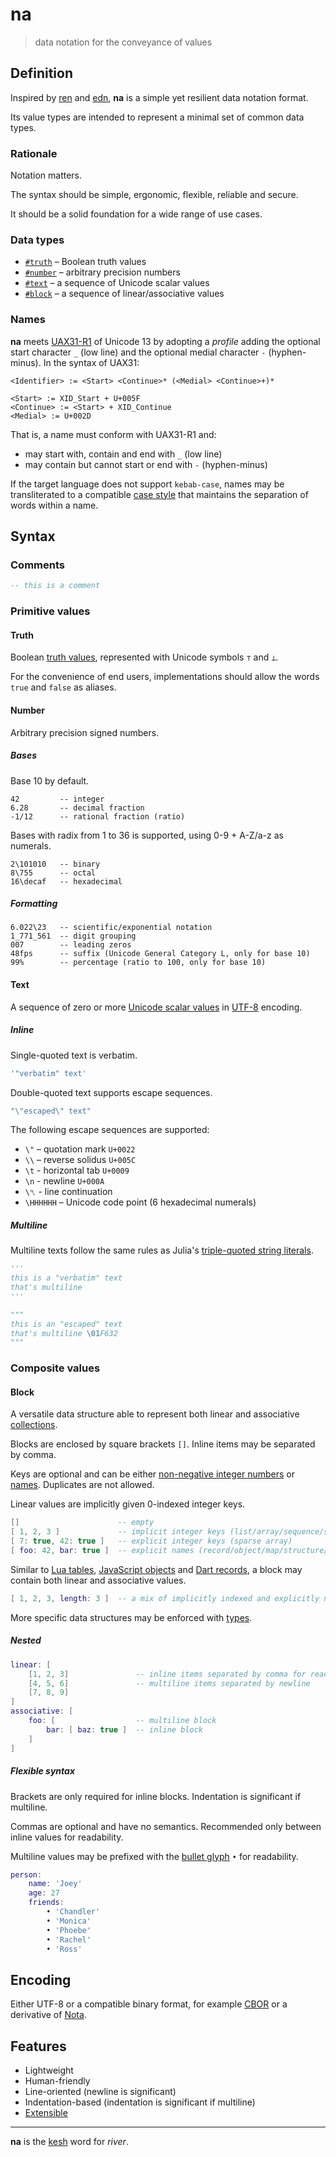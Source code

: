 # na

> data notation for the conveyance of values

## Definition

Inspired by [ren](https://pointillistic.com/ren/) and [edn](https://github.com/edn-format/edn/), **na** is a simple yet resilient data notation format.

Its value types are intended to represent a minimal set of common data types.

### Rationale

Notation matters.

The syntax should be simple, ergonomic, flexible, reliable and secure.

It should be a solid foundation for a wide range of use cases.

### Data types

- [`#truth`](#truth) – Boolean truth values
- [`#number`](#number) – arbitrary precision numbers
- [`#text`](#text) – a sequence of Unicode scalar values
- [`#block`](#block) – a sequence of linear/associative values

### Names

**na** meets [UAX31-R1](https://unicode.org/reports/tr31/#R1) of Unicode 13 by adopting a _profile_ adding the optional start character `_` (low line) and the optional medial character `-` (hyphen-minus). In the syntax of UAX31:

    <Identifier> := <Start> <Continue>* (<Medial> <Continue>+)*

    <Start> := XID_Start + U+005F
    <Continue> := <Start> + XID_Continue
    <Medial> := U+002D

That is, a name must conform with UAX31-R1 and:
- may start with, contain and end with `_` (low line)
- may contain but cannot start or end with `-` (hyphen-minus)

If the target language does not support `kebab-case`, names may be transliterated to a compatible [case style](https://en.wikipedia.org/wiki/Naming_convention_(programming)#Multiple-word_identifiers) that maintains the separation of words within a name.

## Syntax

### Comments

```lua
-- this is a comment
```

### Primitive values

#### Truth

Boolean [truth values](https://en.wikipedia.org/wiki/Truth_value), represented with Unicode symbols `⊤` and `⊥`.

For the convenience of end users, implementations should allow the words `true` and `false` as aliases.

#### Number

Arbitrary precision signed numbers.

##### Bases

Base 10 by default.

```euphoria
42         -- integer
6.28       -- decimal fraction
-1/12      -- rational fraction (ratio)
```

Bases with radix from 1 to 36 is supported, using 0-9 + A-Z/a-z as numerals.

```euphoria
2\101010   -- binary
8\755      -- octal
16\decaf   -- hexadecimal
```

##### Formatting

```euphoria
6.022\23   -- scientific/exponential notation
1_771_561  -- digit grouping
007        -- leading zeros
48fps      -- suffix (Unicode General Category L, only for base 10)
99%        -- percentage (ratio to 100, only for base 10)
```

#### Text

A sequence of zero or more [Unicode scalar values](https://www.unicode.org/glossary/#unicode_scalar_value) in [UTF-8](https://utf8everywhere.org/) encoding.

##### Inline

Single-quoted text is verbatim.

```lua
'"verbatim" text'
```

Double-quoted text supports escape sequences.

```lua
"\"escaped\" text"
```

The following escape sequences are supported:

- `\"` – quotation mark `U+0022`
- `\\` – reverse solidus `U+005C`
- `\t` - horizontal tab `U+0009`
- `\n` - newline `U+000A`
- `\␤` - line continuation
- `\HHHHHH` – Unicode code point (6 hexadecimal numerals)

##### Multiline

Multiline texts follow the same rules as Julia's [triple-quoted string literals](https://docs.julialang.org/en/v1/manual/strings/#Triple-Quoted-String-Literals).

```py
'''
this is a "verbatim" text
that's multiline
'''
```

```py
"""
this is an "escaped" text
that's multiline \01F632
"""
```

### Composite values

#### Block

A versatile data structure able to represent both linear and associative [collections](https://en.wikipedia.org/wiki/Collection_(abstract_data_type)).

Blocks are enclosed by square brackets `[]`. Inline items may be separated by comma.

Keys are optional and can be either [non-negative integer numbers](#number) or [names](#names). Duplicates are not allowed.

Linear values are implicitly given 0-indexed integer keys.

```lua
[]                      -- empty
[ 1, 2, 3 ]             -- implicit integer keys (list/array/sequence/stack/queue)
[ 7: true, 42: true ]   -- explicit integer keys (sparse array)
[ foo: 42, bar: true ]  -- explicit names (record/object/map/structure/dictionary/hash)
```

Similar to [Lua tables](https://www.lua.org/pil/2.5.html), [JavaScript objects](https://developer.mozilla.org/en-US/docs/Web/JavaScript/Reference/Global_Objects/Object) and [Dart records](https://dart.dev/language/records#record-fields), a block may contain both linear and associative values.

```lua
[ 1, 2, 3, length: 3 ]  -- a mix of implicitly indexed and explicitly named values
```

More specific data structures may be enforced with [types](extended.md#standard-types).

##### Nested

```lua
linear: [
    [1, 2, 3]               -- inline items separated by comma for readability
    [4, 5, 6]               -- multiline items separated by newline
    [7, 8, 9]
]
associative: [
    foo: [                  -- multiline block
        bar: [ baz: true ]  -- inline block
    ]
]
```

##### Flexible syntax

Brackets are only required for inline blocks. Indentation is significant if multiline.

Commas are optional and have no semantics. Recommended only between inline values for readability.

Multiline values may be prefixed with the [bullet glyph](https://en.wikipedia.org/wiki/Bullet_(typography)) `•` for readability.

```lua
person:
    name: 'Joey'
    age: 27
    friends:
        • 'Chandler'
        • 'Monica'
        • 'Phoebe'
        • 'Rachel'
        • 'Ross'
```

## Encoding

Either UTF-8 or a compatible binary format, for example [CBOR](https://en.wikipedia.org/wiki/CBOR) or a derivative of [Nota](https://www.crockford.com/nota.html).

## Features

- Lightweight
- Human-friendly
- Line-oriented (newline is significant)
- Indentation-based (indentation is significant if multiline)
- [Extensible](extended.md)

---

**na** is the [kesh](https://www.ursulakleguin.com/kesh-music) word for _river_.
